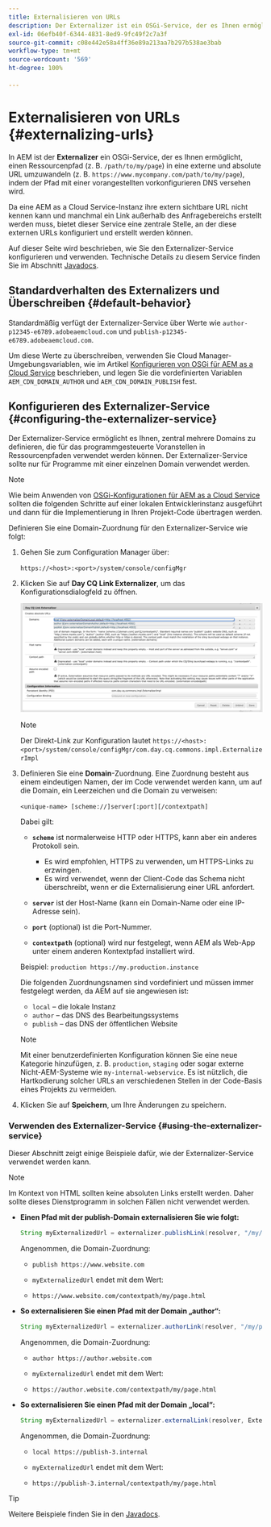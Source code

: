 ```yaml
---
title: Externalisieren von URLs
description: Der Externalizer ist ein OSGi-Service, der es Ihnen ermöglicht, Ressourcenpfade programmgesteuert in externe, absolute URLs umzuwandeln.
exl-id: 06efb40f-6344-4831-8ed9-9fc49f2c7a3f
source-git-commit: c08e442e58a4ff36e89a213aa7b297b538ae3bab
workflow-type: tm+mt
source-wordcount: '569'
ht-degree: 100%

---
```


# Externalisieren von URLs {#externalizing-urls}

In AEM ist der **Externalizer** ein OSGi-Service, der es Ihnen ermöglicht, einen Ressourcenpfad (z. B. `/path/to/my/page`) in eine externe und absolute URL umzuwandeln (z. B. `https://www.mycompany.com/path/to/my/page`), indem der Pfad mit einer vorangestellten vorkonfigurieren DNS versehen wird.

Da eine AEM as a Cloud Service-Instanz ihre extern sichtbare URL nicht kennen kann und manchmal ein Link außerhalb des Anfragebereichs erstellt werden muss, bietet dieser Service eine zentrale Stelle, an der diese externen URLs konfiguriert und erstellt werden können.

Auf dieser Seite wird beschrieben, wie Sie den Externalizer-Service konfigurieren und verwenden. Technische Details zu diesem Service finden Sie im Abschnitt [Javadocs](https://www.adobe.io/experience-manager/reference-materials/cloud-service/javadoc/com/day/cq/commons/Externalizer.html).

## Standardverhalten des Externalizers und Überschreiben {#default-behavior}

Standardmäßig verfügt der Externalizer-Service über Werte wie `author-p12345-e6789.adobeaemcloud.com` und `publish-p12345-e6789.adobeaemcloud.com`.

Um diese Werte zu überschreiben, verwenden Sie Cloud Manager-Umgebungsvariablen, wie im Artikel [Konfigurieren von OSGi für AEM as a Cloud Service](/help/implementing/deploying/configuring-osgi.md#cloud-manager-api-format-for-setting-properties) beschrieben, und legen Sie die vordefinierten Variablen `AEM_CDN_DOMAIN_AUTHOR` und `AEM_CDN_DOMAIN_PUBLISH` fest.

## Konfigurieren des Externalizer-Service {#configuring-the-externalizer-service}

Der Externalizer-Service ermöglicht es Ihnen, zentral mehrere Domains zu definieren, die für das programmgesteuerte Voranstellen in Ressourcenpfaden verwendet werden können. Der Externalizer-Service sollte nur für Programme mit einer einzelnen Domain verwendet werden.

>[!NOTE]
>
>Wie beim Anwenden von [OSGi-Konfigurationen für AEM as a Cloud Service](/help/implementing/deploying/overview.md#osgi-configuration) sollten die folgenden Schritte auf einer lokalen Entwicklerinstanz ausgeführt und dann für die Implementierung in Ihren Projekt-Code übertragen werden.

Definieren Sie eine Domain-Zuordnung für den Externalizer-Service wie folgt:

1. Gehen Sie zum Configuration Manager über:

   `https://<host>:<port>/system/console/configMgr`

1. Klicken Sie auf **Day CQ Link Externalizer**, um das Konfigurationsdialogfeld zu öffnen.

   ![Die OSGi-Konfiguration des Externalizers](./assets/externalizer-osgi.png)

   >[!NOTE]
   >
   >Der Direkt-Link zur Konfiguration lautet `https://<host>:<port>/system/console/configMgr/com.day.cq.commons.impl.ExternalizerImpl`

1. Definieren Sie eine **Domain**-Zuordnung. Eine Zuordnung besteht aus einem eindeutigen Namen, der im Code verwendet werden kann, um auf die Domain, ein Leerzeichen und die Domain zu verweisen:

   `<unique-name> [scheme://]server[:port][/contextpath]`

   Dabei gilt:

   * **`scheme`** ist normalerweise HTTP oder HTTPS, kann aber ein anderes Protokoll sein.

      * Es wird empfohlen, HTTPS zu verwenden, um HTTPS-Links zu erzwingen.
      * Es wird verwendet, wenn der Client-Code das Schema nicht überschreibt, wenn er die Externalisierung einer URL anfordert.
   * **`server`** ist der Host-Name (kann ein Domain-Name oder eine IP-Adresse sein).
   * **`port`** (optional) ist die Port-Nummer.
   * **`contextpath`** (optional) wird nur festgelegt, wenn AEM als Web-App unter einem anderen Kontextpfad installiert wird.

   Beispiel: `production https://my.production.instance`

   Die folgenden Zuordnungsnamen sind vordefiniert und müssen immer festgelegt werden, da AEM auf sie angewiesen ist:

   * `local` – die lokale Instanz
   * `author` – das DNS des Bearbeitungssystems
   * `publish` – das DNS der öffentlichen Website

   >[!NOTE]
   >
   >Mit einer benutzerdefinierten Konfiguration können Sie eine neue Kategorie hinzufügen, z. B. `production`, `staging` oder sogar externe Nicht-AEM-Systeme wie `my-internal-webservice`. Es ist nützlich, die Hartkodierung solcher URLs an verschiedenen Stellen in der Code-Basis eines Projekts zu vermeiden.

1. Klicken Sie auf **Speichern**, um Ihre Änderungen zu speichern.

### Verwenden des Externalizer-Service {#using-the-externalizer-service}

Dieser Abschnitt zeigt einige Beispiele dafür, wie der Externalizer-Service verwendet werden kann.

>[!NOTE]
>
>Im Kontext von HTML sollten keine absoluten Links erstellt werden. Daher sollte dieses Dienstprogramm in solchen Fällen nicht verwendet werden.

* **Einen Pfad mit der publish-Domain externalisieren Sie wie folgt:**

   ```java
   String myExternalizedUrl = externalizer.publishLink(resolver, "/my/page") + ".html";
   ```

   Angenommen, die Domain-Zuordnung:

   * `publish https://www.website.com`

   * `myExternalizedUrl` endet mit dem Wert:

   * `https://www.website.com/contextpath/my/page.html`

* **So externalisieren Sie einen Pfad mit der Domain „author“:**

   ```java
   String myExternalizedUrl = externalizer.authorLink(resolver, "/my/page") + ".html";
   ```

   Angenommen, die Domain-Zuordnung:

   * `author https://author.website.com`

   * `myExternalizedUrl` endet mit dem Wert:

   * `https://author.website.com/contextpath/my/page.html`

* **So externalisieren Sie einen Pfad mit der Domain „local“:**

   ```java
   String myExternalizedUrl = externalizer.externalLink(resolver, Externalizer.LOCAL, "/my/page") + ".html";
   ```

   Angenommen, die Domain-Zuordnung:

   * `local https://publish-3.internal`

   * `myExternalizedUrl` endet mit dem Wert:

   * `https://publish-3.internal/contextpath/my/page.html`

>[!TIP]
>
>Weitere Beispiele finden Sie in den [Javadocs](https://www.adobe.io/experience-manager/reference-materials/cloud-service/javadoc/com/day/cq/commons/Externalizer.html).
